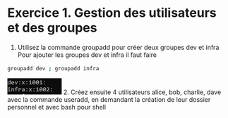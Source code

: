# Exercice 1. Gestion des utilisateurs et des groupes

1. Utilisez la commande groupadd pour créer deux groupes dev et infra
Pour ajouter les groupes dev et infra il faut faire 
``` bash
groupadd dev ; groupadd infra 
```
![ScreenShot](./assetp3/Q1.PNG)
2. Créez ensuite 4 utilisateurs alice, bob, charlie, dave avec la commande useradd, en demandant la
création de leur dossier personnel et avec bash pour shell



